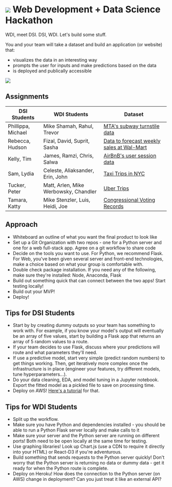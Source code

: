 # ![](https://ga-dash.s3.amazonaws.com/production/assets/logo-9f88ae6c9c3871690e33280fcf557f33.png) Web Development + Data Science Hackathon

WDI, meet DSI. DSI, WDI. Let's build some stuff.

You and your team will take a dataset and build an application (or website) that:
- visualizes the data in an interesting way
- prompts the user for inputs and make predictions based on the data
- is deployed and publically accessible

![](http://pppre.s3.amazonaws.com/2e5adf67004f3eea/5bf13f68c7e34663baf32d1e22cb4fef.jpg)

## Assignments

| DSI Students | WDI Students | Dataset |  
|--------------|--------------|---------|
| Phillippa, Michael | Mike Shamah, Rahul, Trevor | [MTA's subway turnstile data](http://web.mta.info/developers/turnstile.html) |  
| Rebecca, Hudson | Fizal, David, Suprit, Sasha | [Data to forecast weekly sales at Wal-Mart](https://www.kaggle.com/c/walmart-recruiting-store-sales-forecasting/data) |  
| Kelly, Tim | James, Ramzi, Chris, Salwa | [AirBnB's user session data](http://databits.io/challenges/airbnb-user-pathways-challenge) |  
| Sam, Lydia | Celeste, Aliaksander, Erin, John | [Taxi Trips in NYC](http://www.nyc.gov/html/tlc/html/about/trip_record_data.shtml) |  
| Tucker, Peter | Matt, Arlen, Mike Werbowsky, Chandler | [Uber Trips](https://github.com/fivethirtyeight/uber-tlc-foil-response) |  
| Tamara, Katty | Mike Stenzler, Luis, Heidi, Joe | [Congressional Voting Records](http://archive.ics.uci.edu/ml/datasets/Congressional+Voting+Records) |

## Approach
- Whiteboard an outline of what you want the final product to look like
- Set up a Git Organization with two repos - one for a Python server and one for a web full-stack app. Agree on a git workflow to share code
- Decide on the tools you want to use. For Python, we recommend Flask. For Web, you've been given several server and front-end technologies, make a choice based on what your group is comfortable with.
- Double check package installation. If you need any of the following, make sure they're installed: Node, Anaconda, Flask
- Build out something quick that can connect between the two apps! Start testing locally!
- Build out your MVP!
- Deploy!

## Tips for DSI Students
- Start by by creating dummy outputs so your team has something to work with. For example, if you know your model's output will eventually be an array of five values, start by building a Flask app that returns an array of 5 random values to a route.
- If your team decides to use Flask, discuss where your predictions will route and what parameters they'll need.
- If use a predictive model, start very simple (predict random numbers) to get things working. Then, get iteratively more complex once the infrastructure is in place (engineer your features, try different models, tune hyperparameters...).
- Do your data cleaning, EDA, and model tuning in a Jupyter notebook. Export the fitted model as a pickled file to save on processing time.
- Deploy on AWS! [Here's a tutorial](aws-flask-tutorial.md) for that. 

## Tips for WDI Students
- Split up the workflow.
- Make sure you have Python and dependencies installed - you should be able to run a Python Flask server locally and make calls to it
- Make sure your server and the Python server are running on different ports! Both need to be open locally at the same time for testing.
- Use graphing libraries! Look up Chart.js (use a CDN to require it directly into your HTML) or React-D3 if you're adventurous.
- Build something that sends requests to the Python server quickly! Don't worry that the Python server is returning no data or dummy data - get it ready for when the Python route is complete.
- Deploy on Heroku! How does the connection to the Python server (on AWS) change in deployment? Can you just treat it like an external API?
